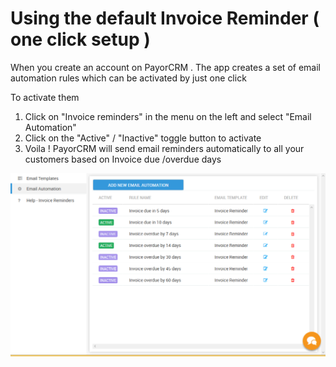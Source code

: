 # Using the default Invoice Reminder \( one click setup \)

When you create an account on PayorCRM . The app creates a set of email automation rules which can be activated by just one click

To activate them

1. Click on "Invoice reminders" in the menu on the left and select "Email Automation"
2. Click on the "Active" / "Inactive" toggle button to activate
3. Voila ! PayorCRM will send email reminders automatically to all your customers based on Invoice due /overdue days

![](../.gitbook/assets/emailautomation2.PNG)




